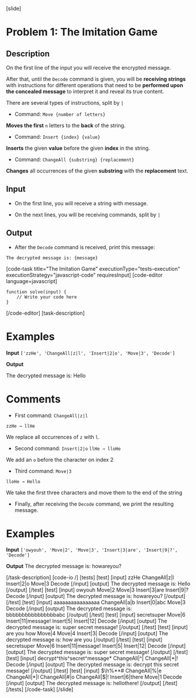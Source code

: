 [slide]
# Problem 1: The Imitation Game
## Description

On the first line of the input you will receive the encrypted message. 

After that, until the `Decode` command is given, you will be **receiving strings** with instructions for different operations that need to be **performed upon the concealed message** to interpret it and reveal its true content.

There are several types of instructions, split by `|`

* Command: `Move {number of letters}`

**Moves the first** `n` letters to the **back** of the string.

* Command: `Insert {index} {value}`

**Inserts** the given **value** before the given **index** in the string.

* Command: `ChangeAll {substring} {replacement}`

**Changes** all occurrences of the given **substring** with the **replacement** text.

## Input

* On the first line, you will receive a string with message.

* On the next lines, you will be receiving commands, split by `|`

## Output

* After the `Decode` command is received, print this message:

`The decrypted message is: {message}`

[code-task title="The Imitation Game" executionType="tests-execution" executionStrategy="javascript-code" requiresInput]
[code-editor language=javascript]
```
function solve(input) {
	// Write your code here
}
```
[/code-editor]
[task-description]

# Examples

 **Input**
`['zzHe', 'ChangeAll|z|l', 'Insert|2|o', 'Move|3', 'Decode']`

**Output**

The decrypted message is: Hello

# Comments

* First command: `ChangeAll|z|l`

`zzHe → llHe`

We replace all occurrences of `z` with `l`.

* Second command: `Insert|2|o`
`llHe → lloHe`

We add an `o` before the character on index 2

* Third command: `Move|3`

`lloHe → Hello` 

We take the first three characters and move them to the end of the string

* Finally, after receiving the `Decode` command, we print the resulting message.

# Examples

**Input**
`['owyouh', 'Move|2', 'Move|3', 'Insert|3|are', 'Insert|9|?', 'Decode']`

**Output**
The decrypted message is: howareyou?

[/task-description]
[code-io /]
[tests]
[test]
[input]
zzHe
ChangeAll\|z\|l
Insert\|2\|o
Move\|3
Decode
[/input]
[output]
The decrypted message is\: Hello
[/output]
[/test]
[test]
[input]
owyouh
Move\|2
Move\|3
Insert\|3\|are
Insert\|9\|\?
Decode
[/input]
[output]
The decrypted message is\: howareyou\?
[/output]
[/test]
[test]
[input]
aaaaaaaaaaaaaaaa
ChangeAll\|a\|b
Insert\|0\|abc
Move\|3
Decode
[/input]
[output]
The decrypted message is\: bbbbbbbbbbbbbbbbabc
[/output]
[/test]
[test]
[input]
secretsuper
Move\|6
Insert\|11\|message\!
Insert\|5\| 
Insert\|12\| 
Decode
[/input]
[output]
The decrypted message is\: super secret message\!
[/output]
[/test]
[test]
[input]
are you how
Move\|4
Move\|4
Insert\|3\|
Decode
[/input]
[output]
The decrypted message is\: how are you
[/output]
[/test]
[test]
[input]
secretsuper
Move\|6
Insert\|11\|message\!
Insert\|5\|
Insert\|12\|
Decode
[/input]
[output]
The decrypted message is\: super secret message\!
[/output]
[/test]
[test]
[input]
decrypt\^this\^secret\^message\*
ChangeAll\|\^\|
ChangeAll\|\*\|\!
Decode
[/input]
[output]
The decrypted message is\: decrypt this secret message\!
[/output]
[/test]
[test]
[input]
\$\h\%\*\*\#
ChangeAll\|\%\|e
ChangeAll\|\*\|l
ChangeAll\|\#\|o
ChangeAll\|\$\|\!
Insert\|6\|there
Move\|1
Decode
[/input]
[output]
The decrypted message is\: hellothere\!
[/output]
[/test]
[/tests]
[/code-task]
[/slide]
